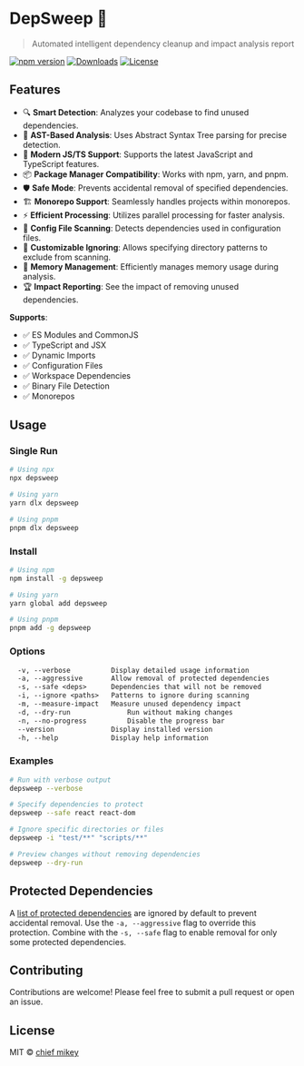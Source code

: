 # DepSweep 🧹

> Automated intelligent dependency cleanup and impact analysis report

[![npm version](https://img.shields.io/npm/v/depsweep.svg)](https://www.npmjs.com/package/depsweep)
[![Downloads](https://img.shields.io/npm/dm/depsweep.svg)](https://www.npmjs.com/package/depsweep)
[![License](https://img.shields.io/npm/l/depsweep.svg)](https://github.com/chiefmikey/depsweep/blob/main/LICENSE)

## Features

- 🔍 **Smart Detection**: Analyzes your codebase to find unused dependencies.
- 🎯 **AST-Based Analysis**: Uses Abstract Syntax Tree parsing for precise
  detection.
- 🚀 **Modern JS/TS Support**: Supports the latest JavaScript and TypeScript
  features.
- 📦 **Package Manager Compatibility**: Works with npm, yarn, and pnpm.
- 🛡️ **Safe Mode**: Prevents accidental removal of specified dependencies.
- 🏗️ **Monorepo Support**: Seamlessly handles projects within monorepos.
- ⚡ **Efficient Processing**: Utilizes parallel processing for faster analysis.
- 🧩 **Config File Scanning**: Detects dependencies used in configuration files.
- 🔧 **Customizable Ignoring**: Allows specifying directory patterns to exclude
  from scanning.
- 🧠 **Memory Management**: Efficiently manages memory usage during analysis.
- 🏆 **Impact Reporting**: See the impact of removing unused dependencies.

**Supports**:

- ✅ ES Modules and CommonJS
- ✅ TypeScript and JSX
- ✅ Dynamic Imports
- ✅ Configuration Files
- ✅ Workspace Dependencies
- ✅ Binary File Detection
- ✅ Monorepos

## Usage

### Single Run

```bash
# Using npx
npx depsweep

# Using yarn
yarn dlx depsweep

# Using pnpm
pnpm dlx depsweep
```

### Install

```bash
# Using npm
npm install -g depsweep

# Using yarn
yarn global add depsweep

# Using pnpm
pnpm add -g depsweep
```

### Options

```txt
  -v, --verbose          Display detailed usage information
  -a, --aggressive       Allow removal of protected dependencies
  -s, --safe <deps>      Dependencies that will not be removed
  -i, --ignore <paths>   Patterns to ignore during scanning
  -m, --measure-impact   Measure unused dependency impact
  -d, --dry-run              Run without making changes
  -n, --no-progress          Disable the progress bar
  --version              Display installed version
  -h, --help             Display help information
```

### Examples

```bash
# Run with verbose output
depsweep --verbose

# Specify dependencies to protect
depsweep --safe react react-dom

# Ignore specific directories or files
depsweep -i "test/**" "scripts/**"

# Preview changes without removing dependencies
depsweep --dry-run
```

## Protected Dependencies

A [list of protected dependencies](src/index.ts#L33) are ignored by default to
prevent accidental removal. Use the `-a, --aggressive` flag to override this
protection. Combine with the `-s, --safe` flag to enable removal for only some
protected dependencies.

## Contributing

Contributions are welcome! Please feel free to submit a pull request or open an
issue.

## License

MIT © [chief mikey](https://github.com/chiefmikey)
